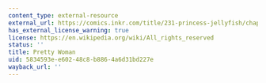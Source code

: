 ```yaml
---
content_type: external-resource
external_url: https://comics.inkr.com/title/231-princess-jellyfish/chapter/7438-chapter-2-pretty-woman?progress=0.986
has_external_license_warning: true
license: https://en.wikipedia.org/wiki/All_rights_reserved
status: ''
title: Pretty Woman
uid: 5834593e-e602-48c8-b886-4a6d31bd227e
wayback_url: ''
---
```

